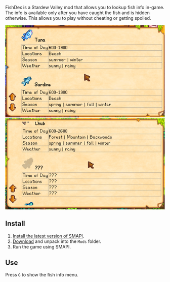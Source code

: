 FishDex is a Stardew Valley mod that allows you to lookup fish info in-game. 
The info is available only after you have caught the fish and is hidden otherwise. This
allows you to play without cheating or getting spoiled.

![](screenshots/dex-1.png)
![](screenshots/dex-2.png)

## Install
1. [Install the latest version of SMAPI](https://smapi.io/).
2. [Download](https://github.com/rupak0577/FishDex/releases) and unpack into the `Mods` folder.
3. Run the game using SMAPI.

## Use
Press `G` to show the fish info menu.